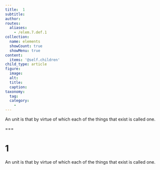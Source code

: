 ```yaml
---
title:  1
subtitle: 
author:
routes:
  aliases:
    - /elem.7.def.1
collection:
  name: elements
  showCount: true
  showMenu: true
content:
  items: '@self.children'
child_type: article
figure:
  image:
  alt:
  title:
  caption:
taxonomy:
  tag:
  category:
    - 
---
```


<p>An <hi rend="bold">unit</hi> is that by virtue of which each of the things that exist is called one.</p>

===

<h1>1</h1>
<p>An <span class="bold">unit</span> is that by virtue of which each of the things that exist is called one.</p>
